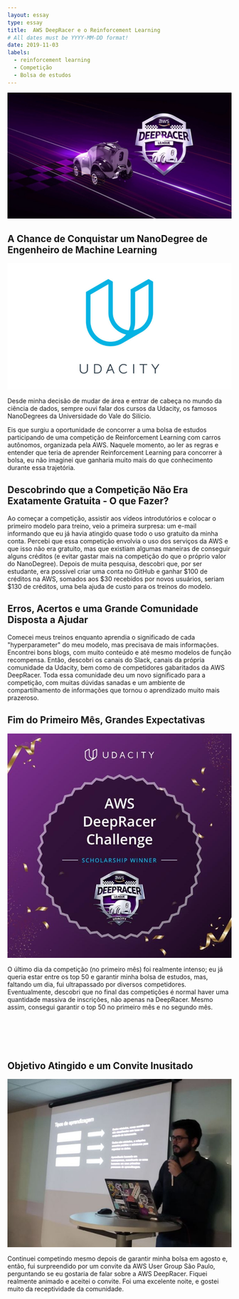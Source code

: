 ```yaml
---
layout: essay
type: essay
title:  AWS DeepRacer e o Reinforcement Learning
# All dates must be YYYY-MM-DD format!
date: 2019-11-03
labels:
  - reinforcement learning
  - Competição
  - Bolsa de estudos
---
```

<img class="ui rounded image" src="../images/aws_deepracer_logo.jpeg">

## A Chance de Conquistar um NanoDegree de Engenheiro de Machine Learning
<img class="ui medium right floated rounded image" src="../images/udacity_logo.jpg">
<p>Desde minha decisão de mudar de área e entrar de cabeça no mundo da ciência de dados, sempre ouvi falar dos cursos da Udacity, os famosos NanoDegrees da Universidade do Vale do Silício.</p>
<p>Eis que surgiu a oportunidade de concorrer a uma bolsa de estudos participando de uma competição de Reinforcement Learning com carros autônomos, organizada pela AWS. Naquele momento, ao ler as regras e entender que teria de aprender Reinforcement Learning para concorrer à bolsa, eu não imaginei que ganharia muito mais do que conhecimento durante essa trajetória.</p>



## Descobrindo que a Competição Não Era Exatamente Gratuita - O que Fazer?

<p>Ao começar a competição, assistir aos vídeos introdutórios e colocar o primeiro modelo para treino, veio a primeira surpresa: um e-mail informando que eu já havia atingido quase todo o uso gratuito da minha conta. Percebi que essa competição envolvia o uso dos serviços da AWS e que isso não era gratuito, mas que existiam algumas maneiras de conseguir alguns créditos (e evitar gastar mais na competição do que o próprio valor do NanoDegree). Depois de muita pesquisa, descobri que, por ser estudante, era possível criar uma conta no GitHub e ganhar $100 de créditos na AWS, somados aos $30 recebidos por novos usuários, seriam $130 de créditos, uma bela ajuda de custo para os treinos do modelo.</p>




## Erros, Acertos e uma Grande Comunidade Disposta a Ajudar

<p>Comecei meus treinos enquanto aprendia o significado de cada "hyperparameter" do meu modelo, mas precisava de mais informações. Encontrei bons blogs, com muito conteúdo e até mesmo modelos de função recompensa. Então, descobri os canais do Slack, canais da própria comunidade da Udacity, bem como de competidores gabaritados da AWS DeepRacer. Toda essa comunidade deu um novo significado para a competição, com muitas dúvidas sanadas e um ambiente de compartilhamento de informações que tornou o aprendizado muito mais prazeroso.</p>


## Fim do Primeiro Mês, Grandes Expectativas
<img class="ui medium left floated rounded image" src="../images/sch_winner.jpg">
<p>O último dia da competição (no primeiro mês) foi realmente intenso; eu já queria estar entre os top 50 e garantir minha bolsa de estudos, mas, faltando um dia, fui ultrapassado por diversos competidores. Eventualmente, descobri que no final das competições é normal haver uma quantidade massiva de inscrições, não apenas na DeepRacer. Mesmo assim, consegui garantir o top 50 no primeiro mês e no segundo mês.</p>
<br>
<br>
<br>
<br>

## Objetivo Atingido e um Convite Inusitado
<img class="ui medium right floated rounded image" src="../images/600_485196066.jpeg">
<p>Continuei competindo mesmo depois de garantir minha bolsa em agosto e, então, fui surpreendido por um convite da AWS User Group São Paulo, perguntando se eu gostaria de falar sobre a AWS DeepRacer. Fiquei realmente animado e aceitei o convite. Foi uma excelente noite, e gostei muito da receptividade da comunidade.</p>
